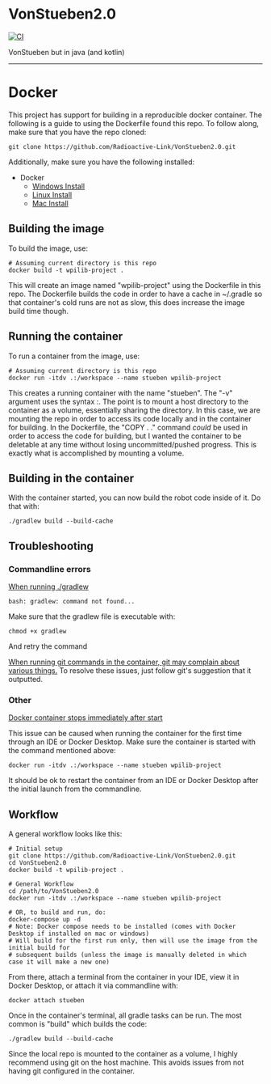 # VonStueben2.0
[![CI](https://github.com/Radioactive-Link/VonJava/actions/workflows/main.yml/badge.svg)](https://github.com/Radioactive-Link/VonJava/actions/workflows/main.yml)

VonStueben but in java (and kotlin)

***

# Docker
This project has support for building in a reproducible docker container.
The following is a guide to using the Dockerfile found this repo.
To follow along, make sure that you have the repo cloned:
```shell
git clone https://github.com/Radioactive-Link/VonStueben2.0.git
```
Additionally, make sure you have the following installed:
* Docker
  * [Windows Install](https://docs.docker.com/desktop/install/windows-install/)
  * [Linux Install](https://docs.docker.com/desktop/install/linux-install/)
  * [Mac Install](https://docs.docker.com/desktop/install/mac-install/)

## Building the image
To build the image, use:
```shell
# Assuming current directory is this repo
docker build -t wpilib-project .
```
This will create an image named "wpilib-project" using the Dockerfile in this repo.
The Dockerfile builds the code in order to have a cache in ~/.gradle so that container's cold runs
are not as slow, this does increase the image build time though.

## Running the container
To run a container from the image, use:
```shell
# Assuming current directory is this repo
docker run -itdv .:/workspace --name stueben wpilib-project
```
This creates a running container with the name "stueben".
The "-v" argument uses the syntax <host-dir>:<container-dir>.
The point is to mount a host directory to the container as a volume, essentially sharing the directory.
In this case, we are mounting the repo in order to access its code locally and in the container for building.
In the Dockerfile, the "COPY . ." command *could* be used in order to access the code for building,
but I wanted the container to be deletable at any time without losing uncommitted/pushed progress.
This is exactly what is accomplished by mounting a volume.

## Building in the container
With the container started, you can now build the robot code inside of it. Do that with:
```shell
./gradlew build --build-cache
```

## Troubleshooting

### Commandline errors
<u>When running ./gradlew</u>
```shell
bash: gradlew: command not found...
```
Make sure that the gradlew file is executable with:
```shell
chmod +x gradlew
```
And retry the command

<u>When running git commands in the container, git may complain about various things.</u>
To resolve these issues, just follow git's suggestion that it outputted.

### Other
<u>Docker container stops immediately after start</u>
  
This issue can be caused when running the container for the first time through an IDE
or Docker Desktop. Make sure the container is started with the command mentioned above:
```shell
docker run -itdv .:/workspace --name stueben wpilib-project
```
It should be ok to restart the container from an IDE or Docker Desktop after the initial
launch from the commandline.

## Workflow
A general workflow looks like this:
```shell
# Initial setup
git clone https://github.com/Radioactive-Link/VonStueben2.0.git
cd VonStueben2.0
docker build -t wpilib-project .

# General Workflow
cd /path/to/VonStueben2.0
docker run -itdv .:/workspace --name stueben wpilib-project

# OR, to build and run, do:
docker-compose up -d
# Note: Docker compose needs to be installed (comes with Docker Desktop if installed on mac or windows)
# Will build for the first run only, then will use the image from the initial build for
# subsequent builds (unless the image is manually deleted in which case it will make a new one)
```
From there, attach a terminal from the container in your IDE, view it in Docker Desktop,
or attach it via commandline with:
```shell
docker attach stueben
```
Once in the container's terminal, all gradle tasks can be run. The most common is "build" which builds the code:
```shell
./gradlew build --build-cache
```
Since the local repo is mounted to the container as a volume, I highly recommend using git on the host machine.
This avoids issues from not having git configured in the container.